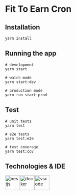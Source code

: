 # Fit To Earn Cron

## Installation

```
yarn install
```

## Running the app

```
# development
yarn start

# watch mode
yarn start:dev

# production mode
yarn run start:prod
```

## Test

```
# unit tests
yarn test

# e2e tests
yarn test:e2e

# test coverage
yarn test:cov
```

## Technologies & IDE

<div>
    <img style="float: left" src="https://nestjs.com/img/logo_text.svg" height="48" alt="nestjs">
    <img style="float: left" src="https://upload.wikimedia.org/wikipedia/commons/4/4e/Docker_%28container_engine%29_logo.svg" height="48" alt="docker">
    <img style="float: left" src="https://code.visualstudio.com/assets/updates/1_35/logo-stable.png" height="48" alt="vscode">
</div>